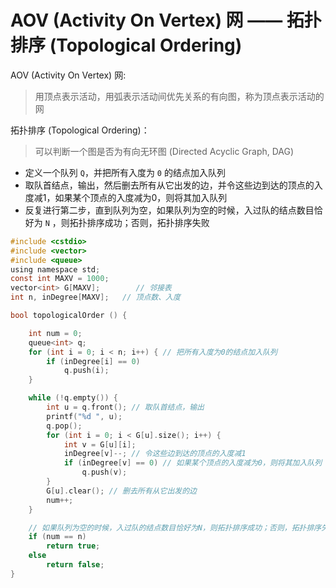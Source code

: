 # AOV (Activity On Vertex) 网 —— 拓扑排序 (Topological Ordering)

AOV (Activity On Vertex) 网:

> 用顶点表示活动，用弧表示活动间优先关系的有向图，称为顶点表示活动的网

拓扑排序 (Topological Ordering)：

> 可以判断一个图是否为有向无环图 (Directed Acyclic Graph, DAG)

- 定义一个队列 `Q`，并把所有入度为 `0` 的结点加入队列
- 取队首结点，输出，然后删去所有从它出发的边，并令这些边到达的顶点的入度减1，如果某个顶点的入度减为0，则将其加入队列
- 反复进行第二步，直到队列为空，如果队列为空的时候，入过队的结点数目恰好为 `N` ，则拓扑排序成功；否则，拓扑排序失败


```c
#include <cstdio>
#include <vector>
#include <queue>
using namespace std;
const int MAXV = 1000;
vector<int> G[MAXV];        // 邻接表
int n, inDegree[MAXV];   // 顶点数、入度

bool topologicalOrder () {

    int num = 0;
    queue<int> q;
    for (int i = 0; i < n; i++) { // 把所有入度为0的结点加入队列
        if (inDegree[i] == 0)
            q.push(i);
    }

    while (!q.empty()) {
        int u = q.front(); // 取队首结点，输出
        printf("%d ", u);
        q.pop();
        for (int i = 0; i < G[u].size(); i++) {
            int v = G[u][i];
            inDegree[v]--; // 令这些边到达的顶点的入度减1
            if (inDegree[v] == 0) // 如果某个顶点的入度减为0，则将其加入队列
                q.push(v);
        }
        G[u].clear(); // 删去所有从它出发的边
        num++;
    }

    // 如果队列为空的时候，入过队的结点数目恰好为N，则拓扑排序成功；否则，拓扑排序失败
    if (num == n)
        return true;
    else
        return false;
}
```